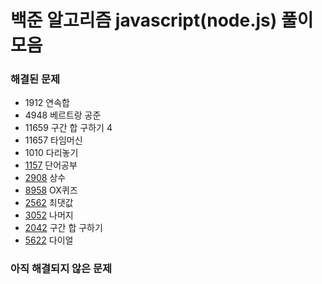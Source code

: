 # 백준 알고리즘 javascript(node.js) 풀이 모음

### 해결된 문제

- 1912 연속합
- 4948 베르트랑 공준
- 11659 구간 합 구하기 4
- 11657 타임머신
- 1010 다리놓기
- [1157](https://www.acmicpc.net/problem/1157) 단어공부
- [2908](https://www.acmicpc.net/problem/2908) 상수
- [8958](https://www.acmicpc.net/problem/8958) OX퀴즈
- [2562](https://www.acmicpc.net/problem/2562) 최댓값
- [3052](https://www.acmicpc.net/problem/3052) 나머지
- [2042](https://www.acmicpc.net/problem/2042) 구간 합 구하기
- [5622](https://www.acmicpc.net/problem/5622) 다이얼

### 아직 해결되지 않은 문제
